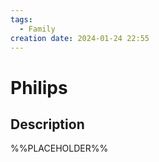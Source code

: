 ```yaml
---
tags:
  - Family
creation date: 2024-01-24 22:55
---
```

# Philips

## Description

%%PLACEHOLDER%%
